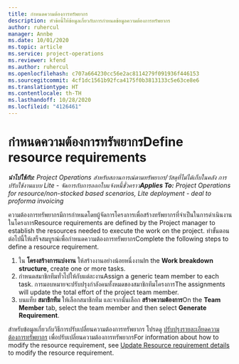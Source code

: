 ```yaml
---
title: กำหนดความต้องการทรัพยากร
description: หัวข้อนี้ให้ข้อมูลเกี่ยวกับการกำหนดข้อมูลความต้องการทรัพยากร
author: ruhercul
manager: Annbe
ms.date: 10/01/2020
ms.topic: article
ms.service: project-operations
ms.reviewer: kfend
ms.author: ruhercul
ms.openlocfilehash: c707a664230cc56e2ac8114279f091936f446153
ms.sourcegitcommit: 4cf1dc1561b92fca4175f0b3813133c5e63ce8e6
ms.translationtype: HT
ms.contentlocale: th-TH
ms.lasthandoff: 10/28/2020
ms.locfileid: "4126461"
---
```

# <a name="define-resource-requirements"></a><span data-ttu-id="91496-103">กำหนดความต้องการทรัพยากร</span><span class="sxs-lookup"><span data-stu-id="91496-103">Define resource requirements</span></span>

<span data-ttu-id="91496-104">_**นำไปใช้กับ:** Project Operations สำหรับสถานการณ์ตามทรัพยากร/วัสดุที่ไม่ได้เก็บในคลัง การปรับใช้งานแบบ Lite - จัดการกับการออกใบแจ้งหนี้ชั่วคราว_</span><span class="sxs-lookup"><span data-stu-id="91496-104">_**Applies To:** Project Operations for resource/non-stocked based scenarios, Lite deployment - deal to proforma invoicing_</span></span>

<span data-ttu-id="91496-105">ความต้องการทรัพยากรมีการกำหนดโดยผู้จัดการโครงการเพื่อสร้างทรัพยากรที่จำเป็นในการดำเนินงานในโครงการ</span><span class="sxs-lookup"><span data-stu-id="91496-105">Resource requirements are defined by the Project manager to establish the resources needed to execute the work on the project.</span></span> <span data-ttu-id="91496-106">ทำขั้นตอนต่อไปนี้ให้เสร็จสมบูรณ์เพื่อกำหนดความต้องการทรัพยากร</span><span class="sxs-lookup"><span data-stu-id="91496-106">Complete the following steps to define a resource requirement.</span></span>

1.  <span data-ttu-id="91496-107">ใน **โครงสร้างการแบ่งงาน** ให้สร้างงานอย่างน้อยหนึ่งงาน</span><span class="sxs-lookup"><span data-stu-id="91496-107">In the **Work breakdown structure**, create one or more tasks.</span></span>
2.  <span data-ttu-id="91496-108">กำหนดสมาชิกทีมทั่วไปให้กับแต่ละงาน</span><span class="sxs-lookup"><span data-stu-id="91496-108">Assign a generic team member to each task.</span></span> <span data-ttu-id="91496-109">การมอบหมายจะปรับปรุงกำลังคนทั้งหมดของสมาชิกทีมโครงการ</span><span class="sxs-lookup"><span data-stu-id="91496-109">The assignments will update the total effort of the project team member.</span></span>
3.  <span data-ttu-id="91496-110">บนแท็บ **สมาชิกทีม** ให้เลือกสมาชิกทีม และจากนั้นเลือก **สร้างความต้องการ**</span><span class="sxs-lookup"><span data-stu-id="91496-110">On the **Team Member** tab, select the team member and then select **Generate Requirement**.</span></span>

<span data-ttu-id="91496-111">สำหรับข้อมูลเกี่ยวกับวิธีการปรับเปลี่ยนความต้องการทรัพยากร โปรดดู [ปรับปรุงรายละเอียดความต้องการทรัพยากร](define-resource-requirements.md) เพื่อปรับเปลี่ยนความต้องการทรัพยากร</span><span class="sxs-lookup"><span data-stu-id="91496-111">For information about how to modify the resource requirement, see [Update Resource requirement details](define-resource-requirements.md) to modify the resource requirement.</span></span>